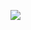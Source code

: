 ![](https://github-readme-stats.vercel.app/api?username=TaroXin&count_private=true&show_icons=true&theme=tokyonight)
